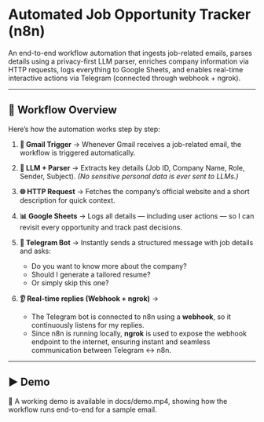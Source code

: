 # Automated Job Opportunity Tracker (n8n)

An end-to-end workflow automation that ingests job-related emails, parses details using a privacy-first LLM parser, enriches company information via HTTP requests, logs everything to Google Sheets, and enables real-time interactive actions via Telegram (connected through webhook + ngrok).

---

## 🚀 Workflow Overview

Here’s how the automation works step by step:

1. **📩 Gmail Trigger** → Whenever Gmail receives a job-related email, the workflow is triggered automatically.  

2. **🤖 LLM + Parser** → Extracts key details (Job ID, Company Name, Role, Sender, Subject). *(No sensitive personal data is ever sent to LLMs.)*  

3. **🌐 HTTP Request** → Fetches the company’s official website and a short description for quick context.  

4. **📊 Google Sheets** → Logs all details — including user actions — so I can revisit every opportunity and track past decisions.  

5. **📲 Telegram Bot** → Instantly sends a structured message with job details and asks:  
   - Do you want to know more about the company?  
   - Should I generate a tailored resume?  
   - Or simply skip this one?  

6. **👂 Real-time replies (Webhook + ngrok)** →  
   - The Telegram bot is connected to n8n using a **webhook**, so it continuously listens for my replies.  
   - Since n8n is running locally, **ngrok** is used to expose the webhook endpoint to the internet, ensuring instant and seamless communication between Telegram ↔ n8n.  

---


## ▶️ Demo

🎥 A working demo is available in docs/demo.mp4, showing how the workflow runs end-to-end for a sample email.